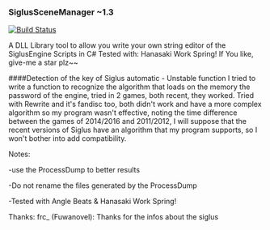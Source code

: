 ### SiglusSceneManager ~1.3
[![Build Status](https://travis-ci.org/ForumHulp/pageaddon.svg?branch=master)](http://katawa.url.ph)

A DLL Library tool to allow you write your own string editor of the SiglusEngine Scripts in C#
Tested with: Hanasaki Work Spring!
If You like, give-me a star plz~~


####Detection of the key of Siglus automatic - Unstable function
I tried to write a function to recognize the algorithm that loads on the memory the password of the engine, tried in 2 games, both recent, they worked. Tried with Rewrite and it's fandisc too, both didn't work and have a more complex algorithm so my program wasn't effective, noting the time difference between the games of 2014/2016 and 2011/2012, I will suppose that the recent versions of Siglus have an algorithm that my program supports, so I won't bother into add compatibility.


Notes:

-use the ProcessDump to better results

-Do not rename the files generated by the ProcessDump

-Tested with Angle Beats & Hanasaki Work Spring!


Thanks:
frc_ (Fuwanovel): Thanks for the infos about the siglus